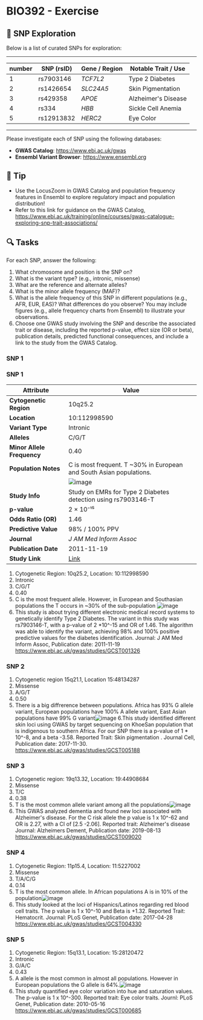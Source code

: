 # BIO392 - Exercise
## 🧬 SNP Exploration 
Below is a list of curated SNPs for exploration: 

---

| number | SNP (rsID)  | Gene / Region | Notable Trait / Use |
|---------|-------------|----------------|----------------------|
| 1       | rs7903146   | *TCF7L2*       | Type 2 Diabetes      |
| 2       | rs1426654   | *SLC24A5*      | Skin Pigmentation    |
| 3       | rs429358    | *APOE*         | Alzheimer's Disease  |
| 4       | rs334       | *HBB*          | Sickle Cell Anemia   |
| 5       | rs12913832  | *HERC2*        | Eye Color            |

---

Please investigate each of SNP using the following databases:

- **GWAS Catalog**: https://www.ebi.ac.uk/gwas  
- **Ensembl Variant Browser**: https://www.ensembl.org
  
## 📌 **Tip**
- Use the LocusZoom in GWAS Catalog and population frequency features in Ensembl to explore regulatory impact and population distribution!
- Refer to this link for guidance on the GWAS Catalog, https://www.ebi.ac.uk/training/online/courses/gwas-catalogue-exploring-snp-trait-associations/

## 🔍 Tasks
For each SNP, answer the following:

1. What chromosome and position is the SNP on?
2. What is the variant type? (e.g., intronic, missense)
3. What are the reference and alternate alleles?
4. What is the minor allele frequency (MAF)?
5. What is the allele frequency of this SNP in different populations (e.g., AFR, EUR, EAS)? What differences do you observe? You may include figures (e.g., allele frequency charts from Ensembl) to illustrate your observations.
6. Choose one GWAS study involving the SNP and describe the associated trait or disease, including the reported p-value, effect size (OR or beta), publication details, predicted functional consequences, and include a link to the study from the GWAS Catalog.

### SNP 1
### **SNP 1**

| Attribute                   | Value                                                                 |
|----------------------------|------------------------------------------------------------------------|
| **Cytogenetic Region**     | 10q25.2                                                                |
| **Location**               | 10:112998590                                                           |
| **Variant Type**           | Intronic                                                               |
| **Alleles**                | C/G/T                                                                  |
| **Minor Allele Frequency** | 0.40                                                                   |
| **Population Notes**       | C is most frequent. T ~30% in European and South Asian populations.    |
|                            | ![image](https://github.com/user-attachments/assets/95e3210d-7263-4bfe-89a8-ff0665caed2a) |
| **Study Info**             | Study on EMRs for Type 2 Diabetes detection using rs7903146-T          |
| **p-value**                | 2 × 10⁻¹⁵                                                              |
| **Odds Ratio (OR)**        | 1.46                                                                   |
| **Predictive Value**       | 98% / 100% PPV                                                         |
| **Journal**                | *J AM Med Inform Assoc*                                                |
| **Publication Date**       | 2011-11-19                                                             |
| **Study Link**             | [Link](https://www.ebi.ac.uk/gwas/studies/GCST001326) 
1. Cytogenetic Region: 10q25.2, Location: 10:112998590 
2. Intronic
3. C/G/T
4. 0.40
5. C is the most frequent allele. However, in European and Southasian populations the T occurs in ~30% of the sub-population ![image](https://github.com/user-attachments/assets/95e3210d-7263-4bfe-89a8-ff0665caed2a)
6. This study is about trying different electronic medical record systems to genetically identify Type 2 Diabetes. The variant in this study was rs7903146-T, with a p-value of 2 *10^-15 and OR of 1.46. The algorithm was able to identify the variant, achieving 98% and 100% positive predictive values for the diabetes identification. Journal: J AM Med Inform Assoc, Publication date: 2011-11-19 <https://www.ebi.ac.uk/gwas/studies/GCST001326>

### SNP 2
1. Cytogenetic region 15q21.1, Location 15:48134287
2. Missense
3. A/G/T
4. 0.50
5. There is a big diffrerence between populations. Africa has 93% G allele variant, European populations have 100% A allele variant, East Asian populations have 99% G variant![image](https://github.com/user-attachments/assets/85b1e314-bfb3-4071-a4d4-d638387f51a2)
6.This study identified different skin loci using GWAS by target sequencing on KhoeSan population that is indigenous to southern Africa. For our SNP there is a p-value of 1 * 10^-8, and a beta -3.58. Reported Trait: Skin pigmentation . Journal Cell, Publication date: 2017-11-30. <https://www.ebi.ac.uk/gwas/studies/GCST005188>

### SNP 3
1. Cytogenetic region: 19q13.32, Location: 19:44908684
2. Missense
3. T/C
4. 0.38
5. T is the most common allele variant among all the populations![image](https://github.com/user-attachments/assets/52bb3424-b597-4307-acdf-783a854b1009)
6. This GWAS analyzed dementia and found new loci associated with Alzheimer's disease. For the C risk allele the p value is 1 x 10^-62 and OR is 2.27, with a CI  of [2.5 -2.06]. Reported trait: Alzheimer's disease Journal: Alzheimers Dement, Publication date: 2019-08-13  <https://www.ebi.ac.uk/gwas/studies/GCST009020>

### SNP 4
1. Cytogenetic Region: 11p15.4, Location: 11:5227002
2. Missense
3. T/A/C/G
4. 0.14
5. T is the most common allele. In African populations A is in 10% of the population![image](https://github.com/user-attachments/assets/79b2f39a-b951-4f88-8a93-1b1ad98c568e)
6. This study looked at the loci of Hispanics/Latinos regarding red blood cell traits. The p value is 1 x 10^-10 and Beta is +1.32. Reported Trait: Hematocrit. Journal: PLoS Genet, Publication date: 2017-04-28 <https://www.ebi.ac.uk/gwas/studies/GCST004330>

### SNP 5
1. Cytogenetic Region: 15q13.1, Location: 15:28120472
2. Intronic
3. G/A/C
4. 0.43
5. A allele is the most common in almost all populations. However in European populations the G allele is 64%.![image](https://github.com/user-attachments/assets/290b4722-4238-45b3-806e-4f91ea13eec4)
6. This study quantified eye color variation into hue and saturation values. The p-value is 1 x 10^-300. Reported trait: Eye color traits. Journl: PLoS Genet, Publication date: 2010-05-16
<https://www.ebi.ac.uk/gwas/studies/GCST000685>




